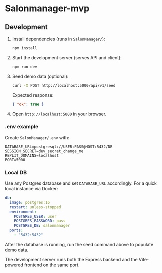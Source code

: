 # Salonmanager-mvp

## Development

1. Install dependencies (runs in `SalonManager/`):
   ```bash
   npm install
   ```
2. Start the development server (serves API and client):
   ```bash
   npm run dev
   ```
3. Seed demo data (optional):
   ```bash
   curl -X POST http://localhost:5000/api/v1/seed
   ```
   Expected response:
   ```json
   { "ok": true }
   ```
4. Open `http://localhost:5000` in your browser.

### .env example

Create `SalonManager/.env` with:

```env
DATABASE_URL=postgresql://USER:PASS@HOST:5432/DB
SESSION_SECRET=dev_secret_change_me
REPLIT_DOMAINS=localhost
PORT=5000
```

### Local DB

Use any Postgres database and set `DATABASE_URL` accordingly.
For a quick local instance via Docker:

```yaml
db:
  image: postgres:16
  restart: unless-stopped
  environment:
    POSTGRES_USER: user
    POSTGRES_PASSWORD: pass
    POSTGRES_DB: salonmanager
  ports:
    - "5432:5432"
```

After the database is running, run the seed command above to populate demo data.

The development server runs both the Express backend and the Vite-powered frontend on the same port.
